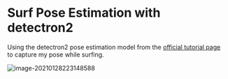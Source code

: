 # Surf Pose Estimation with detectron2

Using the detectron2 pose estimation model from the [official tutorial page](https://colab.research.google.com/drive/16jcaJoc6bCFAQ96jDe2HwtXj7BMD_-m5) to capture my pose while surfing.

![image-20210128223148588](C:\Users\Mark\AppData\Roaming\Typora\typora-user-images\image-20210128223148588.png) 